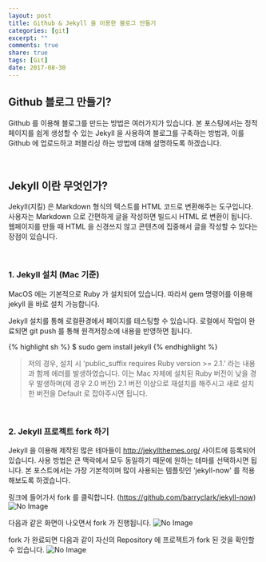 ```yaml
---
layout: post
title: Github & Jekyll 을 이용한 블로그 만들기
categories: [git]
excerpt: ""
comments: true
share: true
tags: [Git]
date: 2017-08-30
---
```


## Github 블로그 만들기?

Github 를 이용해 블로그를 만드는 방법은 여러가지가 있습니다.
본 포스팅에서는 정적 페이지를 쉽게 생성할 수 있는 Jekyll 을 사용하여 블로그를 구축하는 방법과, 이를 Github 에 업로드하고 퍼블리싱 하는 방법에 대해 설명하도록 하겠습니다.

<br>

## Jekyll 이란 무엇인가?

Jekyll(지킬) 은 Markdown 형식의 텍스트를 HTML 코드로 변환해주는 도구입니다. 사용자는 Markdown 으로 간편하게 글을 작성하면 빌드시 HTML 로 변환이 됩니다. 웹페이지를 만들 때 HTML 을 신경쓰지 않고 콘텐츠에 집중해서 글을 작성할 수 있다는 장점이 있습니다.

<br>

### 1. Jekyll 설치 (Mac 기준)

MacOS 에는 기본적으로 Ruby 가 설치되어 있습니다. 따라서 gem 명령어를 이용해 jekyll 을 바로 설치 가능합니다.

Jekyll 설치를 통해 로컬환경에서 페이지를 테스팅할 수 있습니다. 로컬에서 작업이 완료되면 git push 를 통해 원격저장소에 내용을 반영하면 됩니다.


{% highlight sh %}
$ sudo gem install jekyll
{% endhighlight %}

> 저의 경우, 설치 시 'public_suffix requires Ruby version >= 2.1.' 라는 내용과 함께 에러를 발생하였습니다. 이는 Mac 자체에 설치된 Ruby 버전이 낮을 경우 발생하며(제 경우 2.0 버전) 2.1 버전 이상으로 재설치를 해주시고 새로 설치한 버전을 Default 로 잡아주시면 됩니다.

<br>

### 2. Jekyll 프로젝트 fork 하기

Jekyll 을 이용해 제작된 많은 테마들이 http://jekyllthemes.org/ 사이트에 등록되어있습니다. 사용 방법은 큰 맥락에서 모두 동일하기 때문에 원하는 테마를 선택하시면 됩니다. 본 포스트에서는 가장 기본적이며 많이 사용되는 템플릿인 'jekyll-now' 를 적용해보도록 하겠습니다.

링크에 들어가서 fork 를 클릭합니다. (https://github.com/barryclark/jekyll-now)
![No Image](/assets/20170830/make-github-blog-01.png)

다음과 같은 화면이 나오면서 fork 가 진행됩니다.
![No Image](/assets/20170830/make-github-blog-02.png)

fork 가 완료되면 다음과 같이 자신의 Repository 에 프로젝트가 fork 된 것을 확인할 수 있습니다.
![No Image](/assets/20170830/make-github-blog-03.png)
